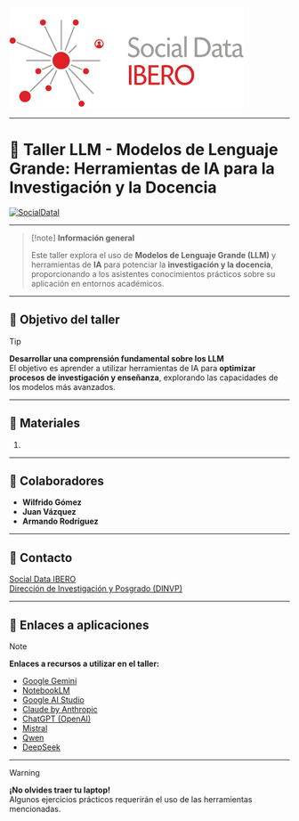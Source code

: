 ![Texto Alternativo](04_Assets/favicon.svg)

---
# 📄 Taller **LLM - Modelos de Lenguaje Grande: Herramientas de IA para la Investigación y la Docencia**

[![SocialDataI](https://img.shields.io/badge/SocialData-Ibero.mx-red)](https://socialdata.ibero.mx/) 

---

> [!note] **Información general**  
> 
> Este taller explora el uso de **Modelos de Lenguaje Grande (LLM)** y herramientas de **IA** para potenciar la **investigación y la docencia**, proporcionando a los asistentes conocimientos prácticos sobre su aplicación en entornos académicos.

---

## 🎯 **Objetivo del taller**  

> [!tip]  
> **Desarrollar una comprensión fundamental sobre los LLM**  
> El objetivo es aprender a utilizar herramientas de IA para **optimizar procesos de investigación y enseñanza**, explorando las capacidades de los modelos más avanzados.

---

## 📝 **Materiales**  

1. 


---

## 👥 **Colaboradores**  

- **Wilfrido Gómez**  
- **Juan Vázquez**  
- **Armando Rodríguez**  

---

## 📧 **Contacto**  

[Social Data IBERO](mailto:socialdata@ibero.mx)  
[Dirección de Investigación y Posgrado (DINVP)](https://socialdata.ibero.mx/)

---

## 📌 **Enlaces a aplicaciones**  

> [!note]  
> **Enlaces a recursos a utilizar en el taller:**  
> - [Google Gemini](https://gemini.google.com/app?hl=es)  
> - [NotebookLM](https://notebooklm.google.com/)
> - [Google AI Studio](https://aistudio.google.com/prompts/new_chat)
> - [Claude by Anthropic](https://claude.ai/new)  
> - [ChatGPT (OpenAI)](https://chat.openai.com)
> - [Mistral](https://chat.mistral.ai/chat)
> - [Qwen](https://chat.qwen.ai/)
> - [DeepSeek](https://www.deepseek.com/)


---

> [!warning]  
> **¡No olvides traer tu laptop!**  
> Algunos ejercicios prácticos requerirán el uso de las herramientas mencionadas.  

